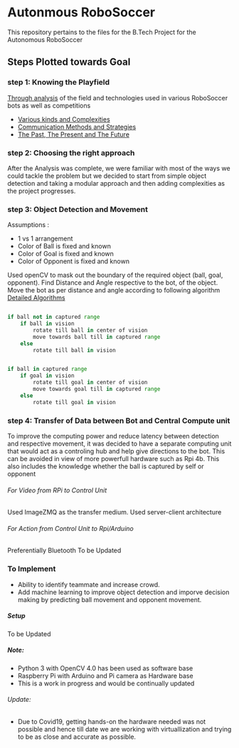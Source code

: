 # Autonmous RoboSoccer

This repository pertains to the files for the B.Tech Project for the Autonomous RoboSoccer

## Steps Plotted towards Goal

### step 1: Knowing the Playfield

[Through analysis](./Documentation/RoboSoccer_Analysis_Combined.pdf) of the field and technologies used in various RoboSoccer bots as well as competitions

- [Various kinds and Complexities](https://github.com/AvatarSenju/RoboSoccer/blob/master/Documentation/Part%20I_%20Various%20kinds%20and%20Complexities.pdf)
- [Communication Methods and Strategies](https://github.com/AvatarSenju/RoboSoccer/blob/master/Documentation/Part%20II_%20Communication%20Protocols%20and%20Strategies.pdf)
- [The Past, The Present and The Future](https://github.com/AvatarSenju/RoboSoccer/blob/master/Documentation/Part%20III_%20The%20Past%2C%20The%20Present%20and%20The%20Future.pdf)

### step 2: Choosing the right approach

After the Analysis was complete, we were familiar with most of the ways we could tackle the problem but we decided to start from simple object detection and taking a modular approach and then adding complexities as the project progresses.

### step 3: Object Detection and Movement

Assumptions :

- 1 vs 1 arrangement
- Color of Ball is fixed and known
- Color of Goal is fixed and known
- Color of Opponent is fixed and known

Used openCV to mask out the boundary of the required object (ball, goal, opponent).
Find Distance and Angle respective to the bot, of the object.
Move the bot as per distance and angle according to following algorithm
[Detailed Algorithms](#)

```python

if ball not in captured range
    if ball in vision
        rotate till ball in center of vision
        move towards ball till in captured range
    else
        rotate till ball in vision


if ball in captured range
    if goal in vision
        rotate till goal in center of vision
        move towards goal till in captured range
    else
        rotate till goal in vision

```

### step 4: Transfer of Data between Bot and Central Compute unit

To improve the computing power and reduce latency between detection and respective movement, it was decided to have a separate computing unit that would act as a controling hub and help give directions to the bot.
This can be avoided in view of more powerfull hardware such as Rpi 4b.
This also includes the knowledge whether the ball is captured by self or opponent

###### For Video from RPi to Control Unit

Used ImageZMQ as the transfer medium.
Used server-client architecture

###### For Action from Control Unit to Rpi/Arduino

Preferentially Bluetooth
To be Updated

### To Implement

- Ability to identify teammate and increase crowd.
- Add machine learning to improve object detection and imporve decision making by predicting ball movement and opponent movement.

##### Setup

To be Updated

##### Note:

- Python 3 with OpenCV 4.0 has been used as software base
- Raspberry Pi with Arduino and Pi camera as Hardware base
- This is a work in progress and would be continually updated

###### Update:

- Due to Covid19, getting hands-on the hardware needed was not possible and hence till date we are working with virtuallization and trying to be as close and accurate as possible.
